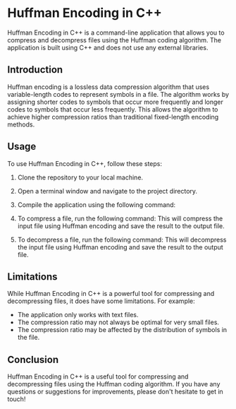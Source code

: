 # Huffman Encoding in C++

Huffman Encoding in C++ is a command-line application that allows you to compress and decompress files using the Huffman coding algorithm. The application is built using C++ and does not use any external libraries.

## Introduction

Huffman encoding is a lossless data compression algorithm that uses variable-length codes to represent symbols in a file. The algorithm works by assigning shorter codes to symbols that occur more frequently and longer codes to symbols that occur less frequently. This allows the algorithm to achieve higher compression ratios than traditional fixed-length encoding methods.

## Usage

To use Huffman Encoding in C++, follow these steps:

1. Clone the repository to your local machine.
2. Open a terminal window and navigate to the project directory.
3. Compile the application using the following command:
4. To compress a file, run the following command:
This will compress the input file using Huffman encoding and save the result to the output file.

5. To decompress a file, run the following command:
This will decompress the input file using Huffman encoding and save the result to the output file.

## Limitations

While Huffman Encoding in C++ is a powerful tool for compressing and decompressing files, it does have some limitations. For example:

- The application only works with text files.
- The compression ratio may not always be optimal for very small files.
- The compression ratio may be affected by the distribution of symbols in the file.

## Conclusion

Huffman Encoding in C++ is a useful tool for compressing and decompressing files using the Huffman coding algorithm. If you have any questions or suggestions for improvements, please don't hesitate to get in touch!
